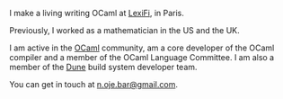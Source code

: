 I make a living writing OCaml at [LexiFi](https://www.lexifi.com), in Paris.

Previously, I worked as a mathematician in the US and the UK.

I am active in the [OCaml](https://github.com/ocaml/ocaml) community, am a core developer of the OCaml compiler and a member of the OCaml Language Committee. I am also a member of the [Dune](https://github.com/ocaml/dune) build system developer team.

You can get in touch at [n.oje.bar@gmail.com](mailto:n.oje.bar@gmail.com).
